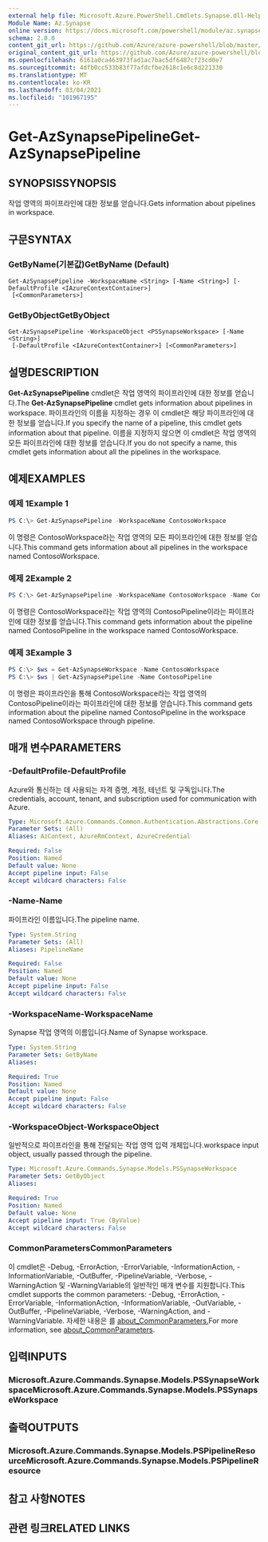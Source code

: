 ```yaml
---
external help file: Microsoft.Azure.PowerShell.Cmdlets.Synapse.dll-Help.xml
Module Name: Az.Synapse
online version: https://docs.microsoft.com/powershell/module/az.synapse/get-azsynapsepipeline
schema: 2.0.0
content_git_url: https://github.com/Azure/azure-powershell/blob/master/src/Synapse/Synapse/help/Get-AzSynapsePipeline.md
original_content_git_url: https://github.com/Azure/azure-powershell/blob/master/src/Synapse/Synapse/help/Get-AzSynapsePipeline.md
ms.openlocfilehash: 6161a0ca463973fad1ac7bac5df6487cf23cd0e7
ms.sourcegitcommit: 4dfb0cc533b83f77afdcfbe2618c1e6c8d221330
ms.translationtype: MT
ms.contentlocale: ko-KR
ms.lasthandoff: 03/04/2021
ms.locfileid: "101967195"
---
```

# <span data-ttu-id="8e1d0-101">Get-AzSynapsePipeline</span><span class="sxs-lookup"><span data-stu-id="8e1d0-101">Get-AzSynapsePipeline</span></span>

## <span data-ttu-id="8e1d0-102">SYNOPSIS</span><span class="sxs-lookup"><span data-stu-id="8e1d0-102">SYNOPSIS</span></span>
<span data-ttu-id="8e1d0-103">작업 영역의 파이프라인에 대한 정보를 얻습니다.</span><span class="sxs-lookup"><span data-stu-id="8e1d0-103">Gets information about pipelines in workspace.</span></span>

## <span data-ttu-id="8e1d0-104">구문</span><span class="sxs-lookup"><span data-stu-id="8e1d0-104">SYNTAX</span></span>

### <span data-ttu-id="8e1d0-105">GetByName(기본값)</span><span class="sxs-lookup"><span data-stu-id="8e1d0-105">GetByName (Default)</span></span>
```
Get-AzSynapsePipeline -WorkspaceName <String> [-Name <String>] [-DefaultProfile <IAzureContextContainer>]
 [<CommonParameters>]
```

### <span data-ttu-id="8e1d0-106">GetByObject</span><span class="sxs-lookup"><span data-stu-id="8e1d0-106">GetByObject</span></span>
```
Get-AzSynapsePipeline -WorkspaceObject <PSSynapseWorkspace> [-Name <String>]
 [-DefaultProfile <IAzureContextContainer>] [<CommonParameters>]
```

## <span data-ttu-id="8e1d0-107">설명</span><span class="sxs-lookup"><span data-stu-id="8e1d0-107">DESCRIPTION</span></span>
<span data-ttu-id="8e1d0-108">**Get-AzSynapsePipeline** cmdlet은 작업 영역의 파이프라인에 대한 정보를 얻습니다.</span><span class="sxs-lookup"><span data-stu-id="8e1d0-108">The **Get-AzSynapsePipeline** cmdlet gets information about pipelines in workspace.</span></span> <span data-ttu-id="8e1d0-109">파이프라인의 이름을 지정하는 경우 이 cmdlet은 해당 파이프라인에 대한 정보를 얻습니다.</span><span class="sxs-lookup"><span data-stu-id="8e1d0-109">If you specify the name of a pipeline, this cmdlet gets information about that pipeline.</span></span> <span data-ttu-id="8e1d0-110">이름을 지정하지 않으면 이 cmdlet은 작업 영역의 모든 파이프라인에 대한 정보를 얻습니다.</span><span class="sxs-lookup"><span data-stu-id="8e1d0-110">If you do not specify a name, this cmdlet gets information about all the pipelines in the workspace.</span></span>

## <span data-ttu-id="8e1d0-111">예제</span><span class="sxs-lookup"><span data-stu-id="8e1d0-111">EXAMPLES</span></span>

### <span data-ttu-id="8e1d0-112">예제 1</span><span class="sxs-lookup"><span data-stu-id="8e1d0-112">Example 1</span></span>
```powershell
PS C:\> Get-AzSynapsePipeline -WorkspaceName ContosoWorkspace
```

<span data-ttu-id="8e1d0-113">이 명령은 ContosoWorkspace라는 작업 영역의 모든 파이프라인에 대한 정보를 얻습니다.</span><span class="sxs-lookup"><span data-stu-id="8e1d0-113">This command gets information about all pipelines in the workspace named ContosoWorkspace.</span></span>

### <span data-ttu-id="8e1d0-114">예제 2</span><span class="sxs-lookup"><span data-stu-id="8e1d0-114">Example 2</span></span>
```powershell
PS C:\> Get-AzSynapsePipeline -WorkspaceName ContosoWorkspace -Name ContosoPipeline
```

<span data-ttu-id="8e1d0-115">이 명령은 ContosoWorkspace라는 작업 영역의 ContosoPipeline이라는 파이프라인에 대한 정보를 얻습니다.</span><span class="sxs-lookup"><span data-stu-id="8e1d0-115">This command gets information about the pipeline named ContosoPipeline in the workspace named ContosoWorkspace.</span></span>

### <span data-ttu-id="8e1d0-116">예제 3</span><span class="sxs-lookup"><span data-stu-id="8e1d0-116">Example 3</span></span>
```powershell
PS C:\> $ws = Get-AzSynapseWorkspace -Name ContosoWorkspace
PS C:\> $ws | Get-AzSynapsePipeline -Name ContosoPipeline
```

<span data-ttu-id="8e1d0-117">이 명령은 파이프라인을 통해 ContosoWorkspace라는 작업 영역의 ContosoPipeline이라는 파이프라인에 대한 정보를 얻습니다.</span><span class="sxs-lookup"><span data-stu-id="8e1d0-117">This command gets information about the pipeline named ContosoPipeline in the workspace named ContosoWorkspace through pipeline.</span></span>

## <span data-ttu-id="8e1d0-118">매개 변수</span><span class="sxs-lookup"><span data-stu-id="8e1d0-118">PARAMETERS</span></span>

### <span data-ttu-id="8e1d0-119">-DefaultProfile</span><span class="sxs-lookup"><span data-stu-id="8e1d0-119">-DefaultProfile</span></span>
<span data-ttu-id="8e1d0-120">Azure와 통신하는 데 사용되는 자격 증명, 계정, 테넌트 및 구독입니다.</span><span class="sxs-lookup"><span data-stu-id="8e1d0-120">The credentials, account, tenant, and subscription used for communication with Azure.</span></span>

```yaml
Type: Microsoft.Azure.Commands.Common.Authentication.Abstractions.Core.IAzureContextContainer
Parameter Sets: (All)
Aliases: AzContext, AzureRmContext, AzureCredential

Required: False
Position: Named
Default value: None
Accept pipeline input: False
Accept wildcard characters: False
```

### <span data-ttu-id="8e1d0-121">-Name</span><span class="sxs-lookup"><span data-stu-id="8e1d0-121">-Name</span></span>
<span data-ttu-id="8e1d0-122">파이프라인 이름입니다.</span><span class="sxs-lookup"><span data-stu-id="8e1d0-122">The pipeline name.</span></span>

```yaml
Type: System.String
Parameter Sets: (All)
Aliases: PipelineName

Required: False
Position: Named
Default value: None
Accept pipeline input: False
Accept wildcard characters: False
```

### <span data-ttu-id="8e1d0-123">-WorkspaceName</span><span class="sxs-lookup"><span data-stu-id="8e1d0-123">-WorkspaceName</span></span>
<span data-ttu-id="8e1d0-124">Synapse 작업 영역의 이름입니다.</span><span class="sxs-lookup"><span data-stu-id="8e1d0-124">Name of Synapse workspace.</span></span>

```yaml
Type: System.String
Parameter Sets: GetByName
Aliases:

Required: True
Position: Named
Default value: None
Accept pipeline input: False
Accept wildcard characters: False
```

### <span data-ttu-id="8e1d0-125">-WorkspaceObject</span><span class="sxs-lookup"><span data-stu-id="8e1d0-125">-WorkspaceObject</span></span>
<span data-ttu-id="8e1d0-126">일반적으로 파이프라인을 통해 전달되는 작업 영역 입력 개체입니다.</span><span class="sxs-lookup"><span data-stu-id="8e1d0-126">workspace input object, usually passed through the pipeline.</span></span>

```yaml
Type: Microsoft.Azure.Commands.Synapse.Models.PSSynapseWorkspace
Parameter Sets: GetByObject
Aliases:

Required: True
Position: Named
Default value: None
Accept pipeline input: True (ByValue)
Accept wildcard characters: False
```

### <span data-ttu-id="8e1d0-127">CommonParameters</span><span class="sxs-lookup"><span data-stu-id="8e1d0-127">CommonParameters</span></span>
<span data-ttu-id="8e1d0-128">이 cmdlet은 -Debug, -ErrorAction, -ErrorVariable, -InformationAction, -InformationVariable, -OutBuffer, -PipelineVariable, -Verbose, -WarningAction 및 -WarningVariable의 일반적인 매개 변수를 지원합니다.</span><span class="sxs-lookup"><span data-stu-id="8e1d0-128">This cmdlet supports the common parameters: -Debug, -ErrorAction, -ErrorVariable, -InformationAction, -InformationVariable, -OutVariable, -OutBuffer, -PipelineVariable, -Verbose, -WarningAction, and -WarningVariable.</span></span> <span data-ttu-id="8e1d0-129">자세한 내용은 를 [about_CommonParameters.](http://go.microsoft.com/fwlink/?LinkID=113216)</span><span class="sxs-lookup"><span data-stu-id="8e1d0-129">For more information, see [about_CommonParameters](http://go.microsoft.com/fwlink/?LinkID=113216).</span></span>

## <span data-ttu-id="8e1d0-130">입력</span><span class="sxs-lookup"><span data-stu-id="8e1d0-130">INPUTS</span></span>

### <span data-ttu-id="8e1d0-131">Microsoft.Azure.Commands.Synapse.Models.PSSynapseWorkspace</span><span class="sxs-lookup"><span data-stu-id="8e1d0-131">Microsoft.Azure.Commands.Synapse.Models.PSSynapseWorkspace</span></span>

## <span data-ttu-id="8e1d0-132">출력</span><span class="sxs-lookup"><span data-stu-id="8e1d0-132">OUTPUTS</span></span>

### <span data-ttu-id="8e1d0-133">Microsoft.Azure.Commands.Synapse.Models.PSPipelineResource</span><span class="sxs-lookup"><span data-stu-id="8e1d0-133">Microsoft.Azure.Commands.Synapse.Models.PSPipelineResource</span></span>

## <span data-ttu-id="8e1d0-134">참고 사항</span><span class="sxs-lookup"><span data-stu-id="8e1d0-134">NOTES</span></span>

## <span data-ttu-id="8e1d0-135">관련 링크</span><span class="sxs-lookup"><span data-stu-id="8e1d0-135">RELATED LINKS</span></span>
